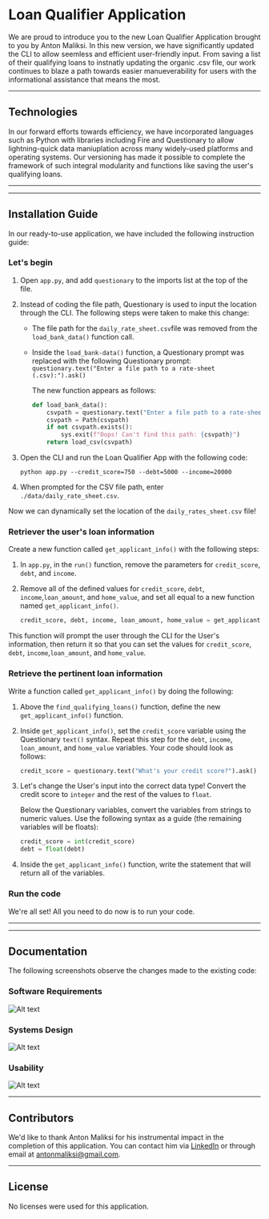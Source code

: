 # Loan Qualifier Application

We are proud to introduce you to the new Loan Qualifier Application brought to you by Anton Maliksi. In this new version, we have significantly updated the CLI to allow seemless and efficient user-friendly input. From saving a list of their qualifying loans to instnatly updating the organic .csv file, our work continues to blaze a path towards easier manueverability for users with the informational assistance that means the most.

---

## Technologies

In our forward efforts towards efficiency, we have incorporated languages such as Python with libraries including Fire and Questionary to allow lightning-quick data maniuplation across many widely-used platforms and operating systems. Our versioning has made it possible to complete the framework of such integral modularity and functions like saving the user's qualifying loans.

---
---

## Installation Guide

In our ready-to-use application, we have included the following instruction guide:

### Let's begin

1. Open `app.py`, and add `questionary` to the imports list at the top of the file.

2. Instead of coding the file path, Questionary is used to input the location through the CLI. The following steps were taken to make this change:

    * The file path for the `daily_rate_sheet.csv`file was removed from the `load_bank_data()` function call.

    * Inside the `load_bank-data()` function, a Questionary prompt was replaced with the following Questionary prompt: 
        `questionary.text("Enter a file path to a rate-sheet (.csv):").ask()`

        The new function appears as follows:

        ```python
        def load_bank_data():
            csvpath = questionary.text("Enter a file path to a rate-sheet (.csv):").ask()
            csvpath = Path(csvpath)
            if not csvpath.exists():
                sys.exit(f"Oops! Can't find this path: {csvpath}")
            return load_csv(csvpath)
        ```

3. Open the CLI and run the Loan Qualifier App with the following code:

    ```shell
    python app.py --credit_score=750 --debt=5000 --income=20000
    ```

4. When prompted for the CSV file path, enter `./data/daily_rate_sheet.csv`.

Now we can dynamically set the location of the `daily_rates_sheet.csv` file!

### Retriever the user's loan information

Create a new function called `get_applicant_info()` with the following steps:

1. In `app.py`, in the `run()` function, remove the parameters for `credit_score`, `debt`, and `income`.

2. Remove all of the defined values for `credit_score`, `debt`, `income`,`loan_amount`, and `home_value`, and set all equal to a new function named `get_applicant_info()`.

    ```python
    credit_score, debt, income, loan_amount, home_value = get_applicant_info()
    ```

This function will prompt the user through the CLI for the User's information, then return it so that you can set the values for `credit_score`, `debt`, `income`,`loan_amount`, and `home_value`.

### Retrieve the pertinent loan information

Write a function called `get_applicant_info()` by doing the following:

1. Above the `find_qualifying_loans()` function, define the new `get_applicant_info()` function.

2. Inside `get_applicant_info()`, set the `credit_score` variable using the Questionary `text()` syntax. Repeat this step for the `debt`, `income`, `loan_amount`, and `home_value` variables. Your code should look as follows:

      ```python
      credit_score = questionary.text("What's your credit score?").ask()
      ```

3. Let's change the User's input into the correct data type! Convert the credit score to `integer` and the rest of the values to `float`.

    Below the Questionary variables, convert the variables from strings to numeric values. Use the following syntax as a guide (the remaining variables will be floats):

    ```python
    credit_score = int(credit_score)
    debt = float(debt)
    ```

4. Inside the `get_applicant_info()` function, write the statement that will return all of the variables.

### Run the code

We're all set! All you need to do now is to run your code.

---
---

## Documentation

The following screenshots observe the changes made to the existing code:

### Software Requirements

![Alt text](https://github.com/antonmaliksi/FinTechModule2Challenge/blob/main/loan_qualifier_app/README/fileio.PNG)

### Systems Design

![Alt text](https://github.com/antonmaliksi/FinTechModule2Challenge/blob/main/loan_qualifier_app/README/import_fileio.PNG)

### Usability

![Alt text](https://github.com/antonmaliksi/FinTechModule2Challenge/blob/main/loan_qualifier_app/README/updated_CLI.PNG)

---

## Contributors

We'd like to thank Anton Maliksi for his instrumental impact in the completion of this application. You can contact him via [LinkedIn](https://www.linkedin.com/in/anton-maliksi-074136186/) or through email at antonmaliksi@gmail.com.

---

## License

No licenses were used for this application.
